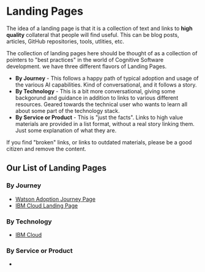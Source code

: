 # Landing Pages

The idea of a landing page is that it is a collection of text and links to **high quality** collateral that people will find useful.  This can be blog posts, articles, GitHub repositories, tools, utlities, etc.

The collection of landing pages here should be thought of as a collection of pointers to "best practices" in the world of Cognitive Software development.  we have three different flavors of Landing Pages.
- **By Journey** - This follows a happy path of typical adoption and usage of the various AI capabilities.  Kind of conversational, and it follows a story.
- **By Technology** - This is a bit more conversational, giving some backgorund and guidance in addition to links to various different resources.  Geared towards the technical user who wants to learn all about some part of the technology stack.
- **By Service or Product** - This is "just the facts".  Links to high value materials are provided in a list format, without a real story linking them.  Just some explanation of what they are.

If you find "broken" links, or links to outdated materials, please be a good citizen and remove the content.

## Our List of Landing Pages

### By Journey 

- [Watson Adoption Journey Page]()
- [IBM Cloud Landing Page]()

### By Technology

- [IBM Cloud](../docs/IBM_Cloud_General.md)

### By Service or Product

- 
